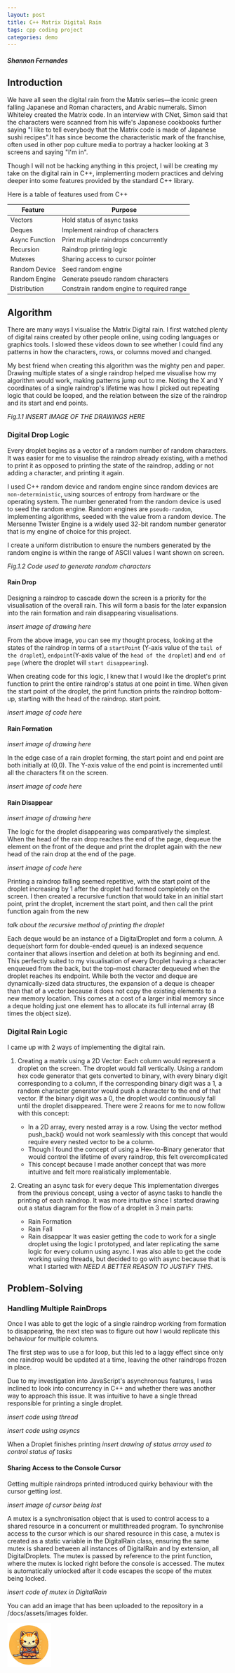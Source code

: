 ```yaml
---
layout: post
title: C++ Matrix Digital Rain
tags: cpp coding project
categories: demo
---
```

##### Shannon Fernandes

## Introduction
We have all seen the digital rain from the Matrix series—the iconic green falling Japanese and Roman characters, and Arabic numerals. Simon Whiteley created the Matrix code. In an interview with CNet, Simon said that the characters were scanned from his wife's Japanese cookbooks further saying "I like to tell everybody that the Matrix code is made of Japanese sushi recipes".It has since become the characteristic mark of the franchise, often used in other pop culture media to portray a hacker looking at 3 screens and saying "I'm in". 

Though I will not be hacking anything in this project, I will be creating my take on the digital rain in C++, implementing modern practices and delving deeper into some features provided by the standard C++ library.

Here is a table of features used from C++ 

| Feature| Purpose |
| -----------| ----------- |
| Vectors| Hold status of async tasks|
| Deques | Implement raindrop of characters|
| Async Function | Print multiple raindrops concurrently|
| Recursion | Raindrop printing logic|
| Mutexes   | Sharing access to cursor pointer|
| Random Device   | Seed random engine|
| Random Engine   | Generate pseudo random characters|
| Distribution   | Constrain random engine to required range|

## Algorithm

There are many ways I visualise the Matrix Digital rain. I first watched plenty of digital rains created by other people online, using coding languages or graphics tools. I slowed these videos down to see whether I could find any patterns in how the characters, rows, or columns moved and changed. 

My best friend when creating this algorithm was the mighty pen and paper. 
Drawing multiple states of a single raindrop helped me visualise how my algorithm would work, making patterns jump out to me. Noting the X and Y coordinates of a single raindrop's lifetime was how I picked out repeating logic that could be looped, and the relation between the size of the raindrop and its start and end points.

*Fig.1.1 INSERT IMAGE OF THE DRAWINGS HERE*

### Digital Drop Logic

Every droplet begins as a vector of a random number of random characters. It was easier for me to visualise the raindrop already existing, with a method to print it as opposed to printing the state of the raindrop, adding or not adding a character, and printing it again.

I used C++ random device and random engine since random devices are `non-deterministic`, using sources of entropy from hardware or the operating system. The number generated from the random device is used to seed the random engine. Random engines are `pseudo-random`, implementing algorithms, seeded with the value from a random device. The Mersenne Twister Engine is a widely used 32-bit random number generator that is my engine of choice for this project.

I create a uniform distribution to ensure the numbers generated by the random engine is within the range of ASCII values I want shown on screen. 

*Fig.1.2 Code used to generate random characters*

#### Rain Drop

Designing a raindrop to cascade down the screen is a priority for the visualisation of the overall rain. This will form a basis for the later expansion into the rain formation and rain disappearing visualisations.

*insert image of drawing here*

From the above image, you can see my thought process, looking at the states of the raindrop in terms of a `startPoint` (Y-axis value of the `tail of the droplet`), `endpoint`(Y-axis value of the `head of the droplet`) and `end of page` (where the droplet will `start disappearing`).

When creating code for this logic, I knew that I would like the droplet's print function to print the entire raindrop's status at one point in time. When given the start point of the droplet, the print function prints the raindrop bottom-up, starting with the head of the raindrop.  start point. 

*insert image of code here*

#### Rain Formation
*insert image of drawing here*

In the edge case of a rain droplet forming, the start point and end point are both initially at (0,0). The Y-axis value of the end point is incremented until all the characters fit on the screen.

*insert image of code here*


#### Rain Disappear
*insert image of drawing here*

The logic for the droplet disappearing was comparatively the simplest. When the head of the rain drop reaches the end of the page, dequeue the element on the front of the deque and print the droplet again with the new head of the rain drop at the end of the page.

*insert image of code here*

Printing a raindrop falling seemed repetitive, with the start point of the droplet increasing by 1 after the droplet had formed completely on the screen. I then created a recursive function that would take in an initial start point, print the droplet, increment the start point, and then call the print function again from the new

*talk about the recursive method of printing the droplet*


Each deque would be an instance of a DigitalDroplet and form a column.
A deque(short form for double-ended queue) is an indexed sequence container that allows insertion and deletion at both its beginning and end. This perfectly suited to my visualisation of every Droplet having a character enqueued from the back, but the top-most character dequeued when the droplet reaches its endpoint. While both the vector and deque are dynamically-sized data structures, the expansion of a deque is cheaper than that of a vector because it does not copy the existing elements to a new memory location. This comes at a cost of a larger initial memory since a deque holding just one element has to allocate its full internal array (8 times the object size).

### Digital Rain Logic
I came up with 2 ways of implementing the digital rain.
1. Creating a matrix using a 2D Vector:
Each column would represent a droplet on the screen. The droplet would fall vertically. Using a random hex code generator that gets converted to binary, with every binary digit corresponding to a column, if the corresponding binary digit was a 1, a random character generator would push a character to the end of that vector. If the binary digit was a 0, the droplet would continuously fall until the droplet disappeared. There were 2 reaons for me to now follow with this concept:
    - In a 2D array, every nested array is a row. Using the vector method push_back() would not work seamlessly with this concept that would require every nested vector to be a column.
    - Though I found the concept of using a Hex-to-Binary generator that would control the lifetime of every raindrop, this felt overcomplicated
    - This concept because I made another concept that was more intuitive and felt more realistically implementable.

2. Creating an async task for every deque
   This implementation diverges from the previous concept, using a vector of async tasks to handle the printing of each raindrop. 
It was more intuitive since I started drawing out a status diagram for the flow of a droplet in 3 main parts:
   - Rain Formation
   - Rain Fall
   - Rain disappear
   It was easier getting the code to work for a single droplet using the logic I prototyped, and later replicating the same logic for every column using async. I was also able to get the code working using threads, but decided to go with async because that is what I started with *NEED A BETTER REASON TO JUSTIFY THIS*.



## Problem-Solving
### Handling Multiple RainDrops
Once I was able to get the logic of a single raindrop working from formation to disappearing, the next step was to figure out how I would replicate this behaviour for multiple columns. 

The first step was to use a for loop, but this led to a laggy effect since only one raindrop would be updated at a time, leaving the other raindrops frozen in place.

Due to my investigation into JavaScript's asynchronous features, I was inclined to look into concurrency in C++ and whether there was another way to approach this issue. It was intuitive to have a single thread responsible for printing a single droplet. 

*insert code using thread*

*insert code using asyncs*

When a Droplet finishes printing 
*insert drawing of status array used to control status of tasks*

#### Sharing Access to the Console Cursor
Getting multiple raindrops printed introduced quirky behaviour with the cursor getting *lost*. 

*insert image of cursor being lost*

A mutex is a synchronisation object that is used to control access to a shared resource in a concurrent or multithreaded program. To synchronise access to the cursor which is our shared resource in this case, a mutex is created as a static variable in the DigitalRain class, ensuring the same mutex is shared between all instances of DigitalRain and by extension, all DigitalDroplets. The mutex is passed by reference to the print function, where the mutex is locked right before the console is accessed. The mutex is automatically unlocked after it code escapes the scope of the mutex being locked.

*insert code of mutex in DigitalRain*


You can add an image that has been uploaded to the repository in a /docs/assets/images folder.

<img src="https://raw.githubusercontent.com/shannon3335/recursive-digital-rain-cpp/main/docs/assets/154-23-5-27-18-45-6m.jpg" width="100" height="100">
